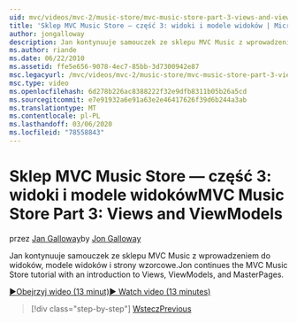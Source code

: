 ```yaml
---
uid: mvc/videos/mvc-2/music-store/mvc-music-store-part-3-views-and-viewmodels
title: 'Sklep MVC Music Store — część 3: widoki i modele widoków | Microsoft Docs'
author: jongalloway
description: Jan kontynuuje samouczek ze sklepu MVC Music z wprowadzeniem do widoków, modele widoków i strony wzorcowe.
ms.author: riande
ms.date: 06/22/2010
ms.assetid: ffe5e656-9078-4ec7-85bb-3d7300942e87
msc.legacyurl: /mvc/videos/mvc-2/music-store/mvc-music-store-part-3-views-and-viewmodels
msc.type: video
ms.openlocfilehash: 6d278b226ac8388222f32e9dfb8311b05b26a5cd
ms.sourcegitcommit: e7e91932a6e91a63e2e46417626f39d6b244a3ab
ms.translationtype: MT
ms.contentlocale: pl-PL
ms.lasthandoff: 03/06/2020
ms.locfileid: "78558843"
---
```

# <a name="mvc-music-store-part-3-views-and-viewmodels"></a><span data-ttu-id="0beb6-103">Sklep MVC Music Store — część 3: widoki i modele widoków</span><span class="sxs-lookup"><span data-stu-id="0beb6-103">MVC Music Store Part 3: Views and ViewModels</span></span>

<span data-ttu-id="0beb6-104">przez [Jan Galloway](https://github.com/jongalloway)</span><span class="sxs-lookup"><span data-stu-id="0beb6-104">by [Jon Galloway](https://github.com/jongalloway)</span></span>

<span data-ttu-id="0beb6-105">Jan kontynuuje samouczek ze sklepu MVC Music z wprowadzeniem do widoków, modele widoków i strony wzorcowe.</span><span class="sxs-lookup"><span data-stu-id="0beb6-105">Jon continues the MVC Music Store tutorial with an introduction to Views, ViewModels, and MasterPages.</span></span>

[<span data-ttu-id="0beb6-106">&#9654;Obejrzyj wideo (13 minut)</span><span class="sxs-lookup"><span data-stu-id="0beb6-106">&#9654; Watch video (13 minutes)</span></span>](https://channel9.msdn.com/Blogs/ASP-NET-Site-Videos/mvc-music-store-part-3-views-and-viewmodels)

> [!div class="step-by-step"]
> [<span data-ttu-id="0beb6-107">Wstecz</span><span class="sxs-lookup"><span data-stu-id="0beb6-107">Previous</span></span>](mvc-music-store-part-2-controllers.md)
